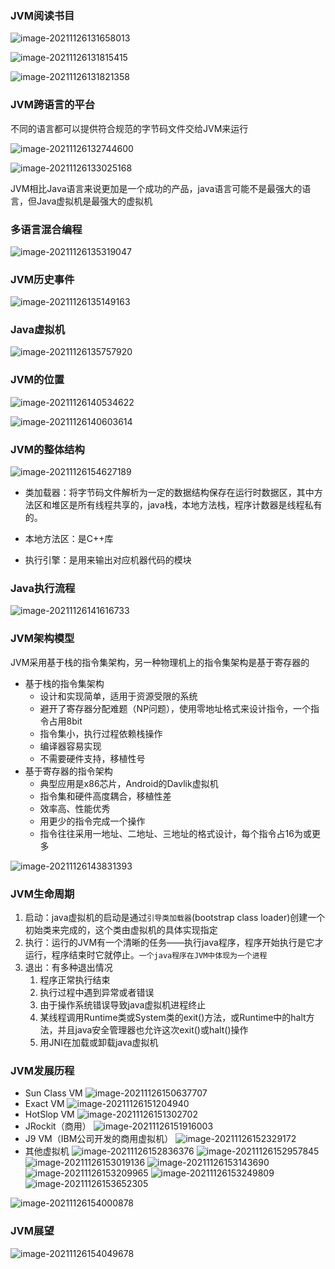 ### JVM阅读书目

![image-20211126131658013](image/image-20211126131658013.png)

![image-20211126131815415](image/image-20211126131815415.png)

![image-20211126131821358](image/image-20211126131821358.png)



### JVM跨语言的平台

不同的语言都可以提供符合规范的字节码文件交给JVM来运行

![image-20211126132744600](image/image-20211126132744600.png)

![image-20211126133025168](image/image-20211126133025168.png)

JVM相比Java语言来说更加是一个成功的产品，java语言可能不是最强大的语言，但Java虚拟机是最强大的虚拟机



### 多语言混合编程

![image-20211126135319047](image/image-20211126135319047.png)

### JVM历史事件

![image-20211126135149163](image/image-20211126135149163.png)



### Java虚拟机

![image-20211126135757920](image/image-20211126135757920.png)



### JVM的位置

![image-20211126140534622](image/image-20211126140534622.png)

![image-20211126140603614](image/image-20211126140603614.png)

### JVM的整体结构

![image-20211126154627189](image/image-20211126154627189.png)

- 类加载器：将字节码文件解析为一定的数据结构保存在运行时数据区，其中方法区和堆区是所有线程共享的，java栈，本地方法栈，程序计数器是线程私有的。

- 本地方法区：是C++库

- 执行引擎：是用来输出对应机器代码的模块



### Java执行流程

![image-20211126141616733](image/image-20211126141616733.png)



### JVM架构模型

JVM采用基于栈的指令集架构，另一种物理机上的指令集架构是基于寄存器的

- 基于栈的指令集架构
  - 设计和实现简单，适用于资源受限的系统
  - 避开了寄存器分配难题（NP问题），使用零地址格式来设计指令，一个指令占用8bit
  - 指令集小，执行过程依赖栈操作
  - 编译器容易实现
  - 不需要硬件支持，移植性号
- 基于寄存器的指令架构
  - 典型应用是x86芯片，Android的Davlik虚拟机
  - 指令集和硬件高度耦合，移植性差
  - 效率高、性能优秀
  - 用更少的指令完成一个操作
  - 指令往往采用一地址、二地址、三地址的格式设计，每个指令占16为或更多

![image-20211126143831393](image/image-20211126143831393.png)



### JVM生命周期

1. 启动：java虚拟机的启动是通过`引导类加载器`(bootstrap class loader)创建一个初始类来完成的，这个类由虚拟机的具体实现指定
2. 执行：运行的JVM有一个清晰的任务——执行java程序，程序开始执行是它才运行，程序结束时它就停止。`一个java程序在JVM中体现为一个进程`
3. 退出：有多种退出情况
   1. 程序正常执行结束
   2. 执行过程中遇到异常或者错误
   3. 由于操作系统错误导致java虚拟机进程终止
   4. 某线程调用Runtime类或System类的exit()方法，或Runtime中的halt方法，并且java安全管理器也允许这次exit()或halt()操作
   5. 用JNI在加载或卸载java虚拟机



### JVM发展历程

- Sun Class VM
  ![image-20211126150637707](image/image-20211126150637707.png)
- Exact VM
  ![image-20211126151204940](image/image-20211126151204940.png)
- HotSlop VM
  ![image-20211126151302702](image/image-20211126151302702.png)
- JRockit（商用）
  ![image-20211126151916003](image/image-20211126151916003.png)
- J9 VM（IBM公司开发的商用虚拟机）
  ![image-20211126152329172](image/image-20211126152329172.png)
- 其他虚拟机
  ![image-20211126152836376](image/image-20211126152836376.png)
  ![image-20211126152957845](image/image-20211126152957845.png)
  ![image-20211126153019136](image/image-20211126153019136.png)
  ![image-20211126153143690](image/image-20211126153143690.png)
  ![image-20211126153209965](image/image-20211126153209965.png)
  ![image-20211126153249809](image/image-20211126153249809.png)
  ![image-20211126153652305](image/image-20211126153652305.png)

![image-20211126154000878](image/image-20211126154000878.png)

### JVM展望

![image-20211126154049678](image/image-20211126154049678.png)